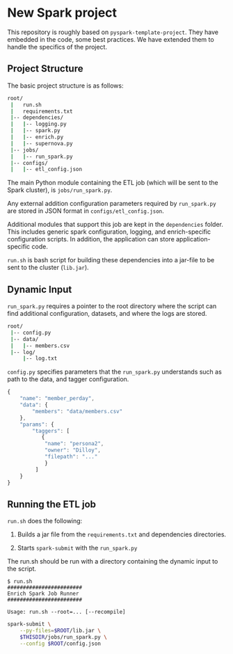 # New Spark project 

This repository is roughly based on `pyspark-template-project`. They
have embedded in the code, some best practices. We have extended them
to handle the specifics of the project.

## Project Structure

The basic project structure is as follows:

```bash
root/
 |   run.sh 
 |   requirements.txt 
 |-- dependencies/
 |   |-- logging.py
 |   |-- spark.py
 |   |-- enrich.py 
 |   |-- supernova.py 
 |-- jobs/
 |   |-- run_spark.py
 |-- configs/
 |   |-- etl_config.json
```

The main Python module containing the ETL job (which will be sent to
the Spark cluster), is `jobs/run_spark.py`. 

Any external addition configuration parameters required by
`run_spark.py` are stored in JSON format in 
`configs/etl_config.json`.

Additional modules that support this job are kept in the
`dependencies` folder. This includes generic spark configuration,
logging, and enrich-specific configuration scripts. In addition, the
application can store application-specific code. 

`run.sh` is bash script for building these dependencies into a
jar-file to be sent to the cluster (`lib.jar`). 

## Dynamic Input 

`run_spark.py` requires a pointer to the root directory where the
script can find additional configuration, datasets, and where the logs
are stored.
```bash
root/
 |-- config.py
 |-- data/
 |   |-- members.csv
 |-- log/
     |-- log.txt 
```

`config.py` specifies parameters that the `run_spark.py` understands
such as path to the data, and tagger configuration.

```javascript
{
    "name": "member_perday",
    "data": {
        "members": "data/members.csv"
    },
    "params": {
    	"taggers": [
	       {
	     	"name": "persona2",
     		"owner": "Dilloy",
     		"filepath": "..."
    	    }
	     ]
    }
}
```


## Running the ETL job

`run.sh` does the following:

1. Builds a jar file from the `requirements.txt` and dependencies
   directories.

2. Starts `spark-submit` with the `run_spark.py` 

The run.sh should be run with a directory containing the dynamic input
to the script.

```
$ run.sh 
########################
Enrich Spark Job Runner
########################

Usage: run.sh --root=... [--recompile]
```

```bash
spark-submit \
    --py-files=$ROOT/lib.jar \
    $THISDIR/jobs/run_spark.py \
    --config $ROOT/config.json 

```
